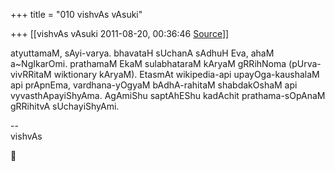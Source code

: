 +++
title = "010 vishvAs vAsuki"

+++
[[vishvAs vAsuki	2011-08-20, 00:36:46 [Source](https://groups.google.com/g/samskrita/c/46xd6pRdPsA)]]



atyuttamaM, sAyi-varya. bhavataH sUchanA sAdhuH Eva, ahaM a\~NgIkarOmi. prathamaM EkaM sulabhataraM kAryaM gRRihNoma (pUrva-vivRRitaM wiktionary kAryaM). EtasmAt wikipedia-api upayOga-kaushalaM api prApnEma, vardhana-yOgyaM bAdhA-rahitaM shabdakOshaM api vyvasthApayiShyAma. AgAmiShu saptAhEShu kadAchit prathama-sOpAnaM gRRihitvA sUchayiShyAmi.  
  

--  
vishvAs



